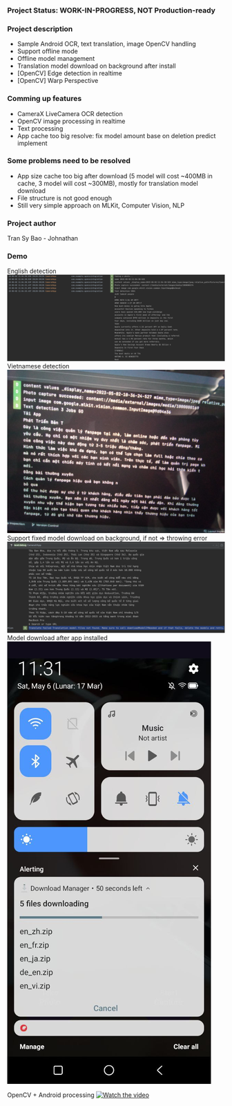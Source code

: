 ### Project Status: WORK-IN-PROGRESS, NOT Production-ready

### Project description
- Sample Android OCR, text translation, image OpenCV handling
- Support offline mode
- Offline model management
- Translation model download on background after install
- [OpenCV] Edge detection in realtime
- [OpenCV] Warp Perspective

### Comming up features
- CameraX LiveCamera OCR detection
- OpenCV image processing in realtime
- Text processing
- App cache too big resolve: fix model amount base on deletion predict implement

### Some problems need to be resolved
- App size cache too big after download (5 model will cost ~400MB in cache, 3 model will cost ~300MB), mostly for translation model download
- File structure is not good enough
- Still very simple approach on MLKit, Computer Vision, NLP

### Project author
Tran Sy Bao - Johnathan

### Demo
English detection
![English detection](./resources/english-detection.png)
Vietnamese detection
![Vietnamese detection](./resources/vietnamese-detection.jpg)
Support fixed model download on background, if not => throwing error
![Model download error](./resources/ocr-model-download-error.png)
Model download after app installed
![Model download in background](./resources/model_download.jpeg)

OpenCV + Android processing
[![Watch the video](https://noaccesstothissite.files.wordpress.com/2018/05/load_save_image_result_1.jpg)](./resources/opencv-processing.mp4)
